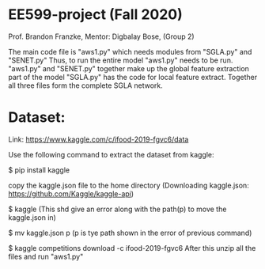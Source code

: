 # EE599-project (Fall 2020)
Prof. Brandon Franzke,
Mentor: Digbalay Bose,
(Group 2)

The main code file is "aws1.py" which needs modules from "SGLA.py" and "SENET.py"
Thus, to run the entire model "aws1.py" needs to be run.
"aws1.py" and "SENET.py" together make up the global feature extraction part of the model
"SGLA.py" has the code for local feature extract.
Together all three files form the complete SGLA network.

# Dataset:

Link: https://www.kaggle.com/c/ifood-2019-fgvc6/data

Use the following command to extract the dataset from kaggle:

$ pip install kaggle

copy the kaggle.json file to the home directory
(Downloading kaggle.json: https://github.com/Kaggle/kaggle-api)

$ kaggle (This shd give an error along with the path(p) to move the kaggle.json in)

$ mv kaggle.json p (p is tye path shown in the error of previous command)

$ kaggle competitions download -c ifood-2019-fgvc6
After this unzip all the files and run "aws1.py"
